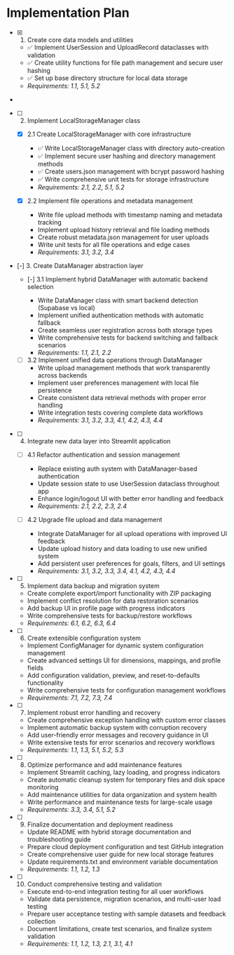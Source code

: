 # Implementation Plan

- [x] 1. Create core data models and utilities

  - ✅ Implement UserSession and UploadRecord dataclasses with validation
  - ✅ Create utility functions for file path management and secure user hashing
  - ✅ Set up base directory structure for local data storage
  - _Requirements: 1.1, 5.1, 5.2_

-

- [ ] 2. Implement LocalStorageManager class

  - [x] 2.1 Create LocalStorageManager with core infrastructure
    - ✅ Write LocalStorageManager class with directory auto-creation
    - ✅ Implement secure user hashing and directory management methods
    - ✅ Create users.json management with bcrypt password hashing
    - ✅ Write comprehensive unit tests for storage infrastructure
    - _Requirements: 2.1, 2.2, 5.1, 5.2_
  - [x] 2.2 Implement file operations and metadata management


    - Write file upload methods with timestamp naming and metadata tracking
    - Implement upload history retrieval and file loading methods
    - Create robust metadata.json management for user uploads
    - Write unit tests for all file operations and edge cases
    - _Requirements: 3.1, 3.2, 3.4_

- [-] 3. Create DataManager abstraction layer



  - [-] 3.1 Implement hybrid DataManager with automatic backend selection


    - Write DataManager class with smart backend detection (Supabase vs local)
    - Implement unified authentication methods with automatic fallback
    - Create seamless user registration across both storage types
    - Write comprehensive tests for backend switching and fallback scenarios
    - _Requirements: 1.1, 2.1, 2.2_

  - [ ] 3.2 Implement unified data operations through DataManager
    - Write upload management methods that work transparently across backends
    - Implement user preferences management with local file persistence
    - Create consistent data retrieval methods with proper error handling
    - Write integration tests covering complete data workflows
    - _Requirements: 3.1, 3.2, 3.3, 4.1, 4.2, 4.3, 4.4_

- [ ] 4. Integrate new data layer into Streamlit application

  - [ ] 4.1 Refactor authentication and session management

    - Replace existing auth system with DataManager-based authentication
    - Update session state to use UserSession dataclass throughout app
    - Enhance login/logout UI with better error handling and feedback
    - _Requirements: 2.1, 2.2, 2.3, 2.4_

  - [ ] 4.2 Upgrade file upload and data management
    - Integrate DataManager for all upload operations with improved UI feedback
    - Update upload history and data loading to use new unified system
    - Add persistent user preferences for goals, filters, and UI settings
    - _Requirements: 3.1, 3.2, 3.3, 3.4, 4.1, 4.2, 4.3, 4.4_

- [ ] 5. Implement data backup and migration system

  - Create complete export/import functionality with ZIP packaging
  - Implement conflict resolution for data restoration scenarios
  - Add backup UI in profile page with progress indicators
  - Write comprehensive tests for backup/restore workflows
  - _Requirements: 6.1, 6.2, 6.3, 6.4_

- [ ] 6. Create extensible configuration system

  - Implement ConfigManager for dynamic system configuration management
  - Create advanced settings UI for dimensions, mappings, and profile fields
  - Add configuration validation, preview, and reset-to-defaults functionality
  - Write comprehensive tests for configuration management workflows
  - _Requirements: 7.1, 7.2, 7.3, 7.4_

- [ ] 7. Implement robust error handling and recovery

  - Create comprehensive exception handling with custom error classes
  - Implement automatic backup system with corruption recovery
  - Add user-friendly error messages and recovery guidance in UI
  - Write extensive tests for error scenarios and recovery workflows
  - _Requirements: 1.1, 1.3, 5.1, 5.2, 5.3_

- [ ] 8. Optimize performance and add maintenance features

  - Implement Streamlit caching, lazy loading, and progress indicators
  - Create automatic cleanup system for temporary files and disk space monitoring
  - Add maintenance utilities for data organization and system health
  - Write performance and maintenance tests for large-scale usage
  - _Requirements: 3.3, 3.4, 5.1, 5.2_

- [ ] 9. Finalize documentation and deployment readiness

  - Update README with hybrid storage documentation and troubleshooting guide
  - Prepare cloud deployment configuration and test GitHub integration
  - Create comprehensive user guide for new local storage features
  - Update requirements.txt and environment variable documentation
  - _Requirements: 1.1, 1.2, 1.3_

- [ ] 10. Conduct comprehensive testing and validation
  - Execute end-to-end integration testing for all user workflows
  - Validate data persistence, migration scenarios, and multi-user load testing
  - Prepare user acceptance testing with sample datasets and feedback collection
  - Document limitations, create test scenarios, and finalize system validation
  - _Requirements: 1.1, 1.2, 1.3, 2.1, 3.1, 4.1_
